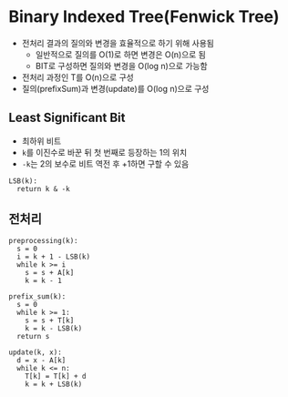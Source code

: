 # Binary Indexed Tree(Fenwick Tree)
- 전처리 결과의 질의와 변경을 효율적으로 하기 위해 사용됨
  - 일반적으로 질의를 O(1)로 하면 변경은 O(n)으로 됨
  - BIT로 구성하면 질의와 변경을 O(log n)으로 가능함
- 전처리 과정인 T를 O(n)으로 구성
- 질의(prefixSum)과 변경(update)를 O(log n)으로 구성

## Least Significant Bit
- 최하위 비트
- `k`를 이진수로 바꾼 뒤 첫 번째로 등장하는 1의 위치
- `-k`는 2의 보수로 비트 역전 후 +1하면 구할 수 있음
```
LSB(k):
  return k & -k
```

## 전처리
```
preprocessing(k):
  s = 0
  i = k + 1 - LSB(k)
  while k >= i
    s = s + A[k]
    k = k - 1
```

```
prefix_sum(k):
  s = 0
  while k >= 1:
    s = s + T[k]
    k = k - LSB(k)
  return s

update(k, x):
  d = x - A[k]
  while k <= n:
    T[k] = T[k] + d
    k = k + LSB(k)
```
